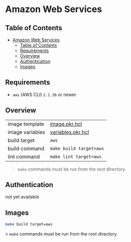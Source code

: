 # Amazon Web Services

## Table of Contents

- [Amazon Web Services](#amazon-web-services)
  - [Table of Contents](#table-of-contents)
  - [Requirements](#requirements)
  - [Overview](#overview)
  - [Authentication](#authentication)
  - [Images](#images)

## Requirements

- `aws` (AWS CLI) `2.1.36` or newer

## Overview

|                 |                                        |
|-----------------|----------------------------------------|
| image template  | [image.pkr.hcl](image.pkr.hcl)         |
| image variables | [variables.pkr.hcl](variables.pkr.hcl) |
| build target    | `aws`                                  |
| build command   | `make build target=aws`                |
| lint command    | `make lint target=aws`                 |

> `make` commands must be run from the root directory.

## Authentication

not yet available

## Images

```sh
make build target=aws
```

️> `make` commands must be run from the root directory.

